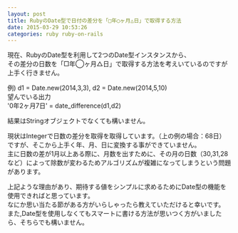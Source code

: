 ```yaml
---
layout: post
title: RubyのDate型で日付の差分を「□年◯ヶ月△日」で取得する方法
date: 2015-03-29 10:53:26
categories: ruby ruby-on-rails
---
```

<!-- {% raw %} -->
<p>現在、RubyのDate型を利用して2つのDate型インスタンスから、<br>
その差分の日数を「□年◯ヶ月△日」で取得する方法を考えいているのですが上手く行きません。</p>

<p>例) d1 = Date.new(2014,3,3), d2 = Date.new(2014,5,10)<br>
望んでいる出力<br>
    '0年2ヶ月7日' = date_difference(d1,d2)</p>

<p>結果はStringオブジェクトでなくても構いません。</p>

<p>現状はIntegerで日数の差分を取得を取得しています。（上の例の場合：68日）<br>
ですが、そこから上手く年、月、日に変換する事ができていません。<br>
主に日数の差が1月以上ある際に、月数を出すために、その月の日数（30,31,28など）によって除数が変わるためアルゴリズムが複雑になってしまうという問題があります。</p>

<p>上記ような理由があり、期待する値をシンプルに求めるためにDate型の機能を使用できればと思っています。<br>
なにか思い当たる節がある方がいらしゃったら教えていただけると幸いです。<br>
また,Date型を使用しなくてもスマートに書ける方法が思いつく方がいましたら、そちらでも構いません。</p>
<!-- {% endraw %} -->
